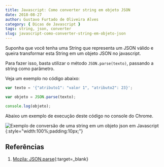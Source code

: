 ```yaml
---
title: Javascript: Como converter string em objeto JSON
date: 2018-08-27
author: Gustavo Furtado de Oliveira Alves
category: { Dicas de Javascript }
tags: string, json, converter
slug: javascript-como-converter-string-em-objeto-json
---
```


Suponha que você tenha uma String que representa um JSON válido e queira transformar esta String em um objeto JSON no javascript.

Para fazer isso, basta utilizar o método `JSON.parse(texto)`, passando a string como parâmetro.

Veja um exemplo no código abaixo:

```javascript
var texto = '{"atributo1": "valor 1", "atributo2": 23}';

var objeto = JSON.parse(texto);

console.log(objeto);
```

Abaixo um exemplo de execução deste código no console do Chrome.

![Exemplo de conversão de uma string em um objeto json em Javascript](/images/javascript-como-converter-string-em-objeto-json/converte-string-para-json-em-javascript.gif){:style="width:100%;padding:10px;"}

## Referências

1. [Mozila: JSON.parse](https://developer.mozilla.org/en-US/docs/Web/JavaScript/Reference/Global_Objects/JSON/parse){:target=\_blank}